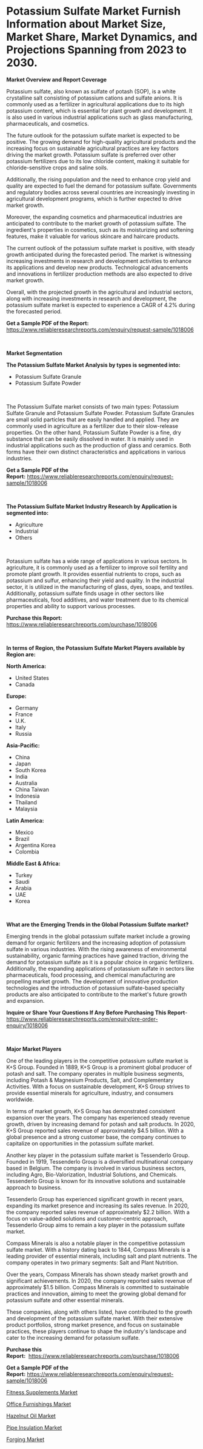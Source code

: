<p><h1>Potassium Sulfate Market Furnish Information about Market Size, Market Share, Market Dynamics, and Projections Spanning from 2023 to 2030.</h1></p><p><strong>Market Overview and Report Coverage</strong></p>
<p><p>Potassium sulfate, also known as sulfate of potash (SOP), is a white crystalline salt consisting of potassium cations and sulfate anions. It is commonly used as a fertilizer in agricultural applications due to its high potassium content, which is essential for plant growth and development. It is also used in various industrial applications such as glass manufacturing, pharmaceuticals, and cosmetics.</p><p>The future outlook for the potassium sulfate market is expected to be positive. The growing demand for high-quality agricultural products and the increasing focus on sustainable agricultural practices are key factors driving the market growth. Potassium sulfate is preferred over other potassium fertilizers due to its low chloride content, making it suitable for chloride-sensitive crops and saline soils.</p><p>Additionally, the rising population and the need to enhance crop yield and quality are expected to fuel the demand for potassium sulfate. Governments and regulatory bodies across several countries are increasingly investing in agricultural development programs, which is further expected to drive market growth.</p><p>Moreover, the expanding cosmetics and pharmaceutical industries are anticipated to contribute to the market growth of potassium sulfate. The ingredient's properties in cosmetics, such as its moisturizing and softening features, make it valuable for various skincare and haircare products.</p><p>The current outlook of the potassium sulfate market is positive, with steady growth anticipated during the forecasted period. The market is witnessing increasing investments in research and development activities to enhance its applications and develop new products. Technological advancements and innovations in fertilizer production methods are also expected to drive market growth.</p><p>Overall, with the projected growth in the agricultural and industrial sectors, along with increasing investments in research and development, the potassium sulfate market is expected to experience a CAGR of 4.2% during the forecasted period.</p></p>
<p><strong>Get a Sample PDF of the Report:</strong> <a href="https://www.reliableresearchreports.com/enquiry/request-sample/1018006">https://www.reliableresearchreports.com/enquiry/request-sample/1018006</a></p>
<p>&nbsp;</p>
<p><strong>Market Segmentation</strong></p>
<p><strong>The Potassium Sulfate Market Analysis by types is segmented into:</strong></p>
<p><ul><li>Potassium Sulfate Granule</li><li>Potassium Sulfate Powder</li></ul></p>
<p>&nbsp;</p>
<p><p>The Potassium Sulfate market consists of two main types: Potassium Sulfate Granule and Potassium Sulfate Powder. Potassium Sulfate Granules are small solid particles that are easily handled and applied. They are commonly used in agriculture as a fertilizer due to their slow-release properties. On the other hand, Potassium Sulfate Powder is a fine, dry substance that can be easily dissolved in water. It is mainly used in industrial applications such as the production of glass and ceramics. Both forms have their own distinct characteristics and applications in various industries.</p></p>
<p><strong>Get a Sample PDF of the Report:</strong>&nbsp;<a href="https://www.reliableresearchreports.com/enquiry/request-sample/1018006">https://www.reliableresearchreports.com/enquiry/request-sample/1018006</a></p>
<p>&nbsp;</p>
<p><strong>The Potassium Sulfate Market Industry Research by Application is segmented into:</strong></p>
<p><ul><li>Agriculture</li><li>Industrial</li><li>Others</li></ul></p>
<p>&nbsp;</p>
<p><p>Potassium sulfate has a wide range of applications in various sectors. In agriculture, it is commonly used as a fertilizer to improve soil fertility and promote plant growth. It provides essential nutrients to crops, such as potassium and sulfur, enhancing their yield and quality. In the industrial sector, it is utilized in the manufacturing of glass, dyes, soaps, and textiles. Additionally, potassium sulfate finds usage in other sectors like pharmaceuticals, food additives, and water treatment due to its chemical properties and ability to support various processes.</p></p>
<p><strong>Purchase this Report:</strong>&nbsp; <a href="https://www.reliableresearchreports.com/purchase/1018006">https://www.reliableresearchreports.com/purchase/1018006</a></p>
<p>&nbsp;</p>
<p><strong>In terms of Region, the Potassium Sulfate Market Players available by Region are:</strong></p>
<p>
    <p> <strong> North America: </strong>
        <ul>
            <li>United States</li>
            <li>Canada</li>
        </ul>
        </p> 
    <p> <strong> Europe: </strong>
        <ul>
            <li>Germany</li>
            <li>France</li>
            <li>U.K.</li>
            <li>Italy</li>
            <li>Russia</li>
        </ul>
        </p> 
    <p> <strong> Asia-Pacific: </strong>
        <ul>
            <li>China</li>
            <li>Japan</li>
            <li>South Korea</li>
            <li>India</li>
            <li>Australia</li>
            <li>China Taiwan</li>
            <li>Indonesia</li>
            <li>Thailand</li>
            <li>Malaysia</li>
        </ul>
        </p> 
    <p> <strong> Latin America: </strong>
        <ul>
            <li>Mexico</li>
            <li>Brazil</li>
            <li>Argentina Korea</li>
            <li>Colombia</li>
        </ul>
        </p> 
    <p> <strong> Middle East & Africa: </strong>
        <ul>
            <li>Turkey</li>
            <li>Saudi</li>
            <li>Arabia</li>
            <li>UAE</li>
            <li>Korea</li>
        </ul>
    </p>
    </p>
<p>&nbsp;</p>
<p><strong>What are the Emerging Trends in the Global Potassium Sulfate market?</strong></p>
<p><p>Emerging trends in the global potassium sulfate market include a growing demand for organic fertilizers and the increasing adoption of potassium sulfate in various industries. With the rising awareness of environmental sustainability, organic farming practices have gained traction, driving the demand for potassium sulfate as it is a popular choice in organic fertilizers. Additionally, the expanding applications of potassium sulfate in sectors like pharmaceuticals, food processing, and chemical manufacturing are propelling market growth. The development of innovative production technologies and the introduction of potassium sulfate-based specialty products are also anticipated to contribute to the market's future growth and expansion.</p></p>
<p><strong>Inquire or Share Your Questions If Any Before Purchasing This Report</strong>- <a href="https://www.reliableresearchreports.com/enquiry/pre-order-enquiry/1018006">https://www.reliableresearchreports.com/enquiry/pre-order-enquiry/1018006</a></p>
<p>&nbsp;</p>
<p><strong>Major Market Players</strong></p>
<p><p>One of the leading players in the competitive potassium sulfate market is K+S Group. Founded in 1889, K+S Group is a prominent global producer of potash and salt. The company operates in multiple business segments, including Potash & Magnesium Products, Salt, and Complementary Activities. With a focus on sustainable development, K+S Group strives to provide essential minerals for agriculture, industry, and consumers worldwide. </p><p>In terms of market growth, K+S Group has demonstrated consistent expansion over the years. The company has experienced steady revenue growth, driven by increasing demand for potash and salt products. In 2020, K+S Group reported sales revenue of approximately $4.5 billion. With a global presence and a strong customer base, the company continues to capitalize on opportunities in the potassium sulfate market.</p><p>Another key player in the potassium sulfate market is Tessenderlo Group. Founded in 1919, Tessenderlo Group is a diversified multinational company based in Belgium. The company is involved in various business sectors, including Agro, Bio-Valorization, Industrial Solutions, and Chemicals. Tessenderlo Group is known for its innovative solutions and sustainable approach to business.</p><p>Tessenderlo Group has experienced significant growth in recent years, expanding its market presence and increasing its sales revenue. In 2020, the company reported sales revenue of approximately $2.2 billion. With a focus on value-added solutions and customer-centric approach, Tessenderlo Group aims to remain a key player in the potassium sulfate market.</p><p>Compass Minerals is also a notable player in the competitive potassium sulfate market. With a history dating back to 1844, Compass Minerals is a leading provider of essential minerals, including salt and plant nutrients. The company operates in two primary segments: Salt and Plant Nutrition.</p><p>Over the years, Compass Minerals has shown steady market growth and significant achievements. In 2020, the company reported sales revenue of approximately $1.5 billion. Compass Minerals is committed to sustainable practices and innovation, aiming to meet the growing global demand for potassium sulfate and other essential minerals. </p><p>These companies, along with others listed, have contributed to the growth and development of the potassium sulfate market. With their extensive product portfolios, strong market presence, and focus on sustainable practices, these players continue to shape the industry's landscape and cater to the increasing demand for potassium sulfate.</p></p>
<p><strong>Purchase this Report:</strong>&nbsp;&nbsp;<a href="https://www.reliableresearchreports.com/purchase/1018006">https://www.reliableresearchreports.com/purchase/1018006</a></p>
<p></p>
<p><strong>Get a Sample PDF of the Report:</strong>&nbsp;<a href="https://www.reliableresearchreports.com/enquiry/request-sample/1018006">https://www.reliableresearchreports.com/enquiry/request-sample/1018006</a></p>
<p><p><a href="https://www.linkedin.com/pulse/fitness-supplements-market-share-amp-new-trends-analysis-8e6re/">Fitness Supplements Market</a></p><p><a href="https://www.linkedin.com/pulse/decoding-office-furnishings-market-deep-dive-latest-jwble/">Office Furnishings Market</a></p><p><a href="https://www.linkedin.com/pulse/hazelnut-oil-market-research-report-provides-thorough-industry-dq1be/">Hazelnut Oil Market</a></p><p><a href="https://github.com/melchekhinf/Market-Research-Report-List-1/blob/main/pipe-insulation-market.md">Pipe Insulation Market</a></p><p><a href="https://github.com/sndrkn/Market-Research-Report-List-1/blob/main/forging-market.md">Forging Market</a></p></p>